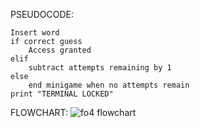 PSEUDOCODE:

```
Insert word
if correct guess
    Access granted   
elif
    subtract attempts remaining by 1   
else
    end minigame when no attempts remain   
print "TERMINAL LOCKED"
```



FLOWCHART: ![fo4 flowchart](https://i.imgur.com/v1GjlIc.png)





